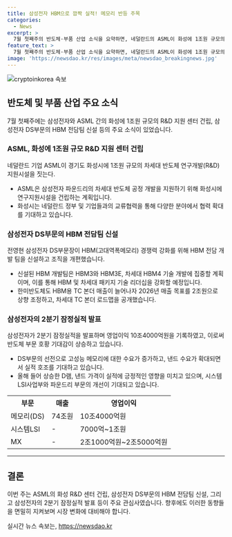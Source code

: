 ```yaml
---
title: 삼성전자 HBM으로 깜짝 실적! 메모리 반등 주목
categories:
  - News
excerpt: >
  7월 첫째주의 반도체·부품 산업 소식을 요약하면, 네덜란드의 ASML이 화성에 1조원 규모의 R&D 지원 시설을 건립하여 삼성전자 파운드리의 차세대 반도체 공정 개발을 지원한다. 삼성전자의 전영현 부회장은 고대역폭메모리(HBM) 경쟁력을 강화하기 위해 HBM 전담 개발 팀을 신설하고 기존 조직을 재편했다. 한미반도체는 HBM용 TC 본더 매출 증가로 2026년 매출 목표를 2조원으로 상향 조정했다. 또한, 삼성전자가 2분기 잠정실적으로 호조를 보여 반도체 부문의 호황 기대감이 상승하고 있다. 
feature_text: >
  7월 첫째주의 반도체·부품 산업 소식을 요약하면, 네덜란드의 ASML이 화성에 1조원 규모의 R&D 지원 시설을 건립하여 삼성전자 파운드리의 차세대 반도체 공정 개발을 지원한다. 삼성전자의 전영현 부회장은 고대역폭메모리(HBM) 경쟁력을 강화하기 위해 HBM 전담 개발 팀을 신설하고 기존 조직을 재편했다. 한미반도체는 HBM용 TC 본더 매출 증가로 2026년 매출 목표를 2조원으로 상향 조정했다. 또한, 삼성전자가 2분기 잠정실적으로 호조를 보여 반도체 부문의 호황 기대감이 상승하고 있다. 
image: 'https://newsdao.kr/res/images/meta/newsdao_breakingnews.jpg'
---
```


<p><img src="https://newsdao.kr/res/images/meta/newsdao_breakingnews.jpg" alt="cryptoinkorea 속보" /></p>

<h2 data-ke-size="size26">반도체 및 부품 산업 주요 소식</h2>

<p data-ke-size="size16">7월 첫째주에는 삼성전자와 ASML 간의 화성에 1조원 규모의 R&D 지원 센터 건립, 삼성전자 DS부문의 HBM 전담팀 신설 등의 주요 소식이 있었습니다.</p>

<h3>ASML, 화성에 1조원 규모 R&D 지원 센터 건립</h3>

<p data-ke-size="size16">네덜란드 기업 ASML이 경기도 화성시에 1조원 규모의 차세대 반도체 연구개발(R&D) 지원시설을 짓는다.</p>

<ul>
  <li>ASML은 삼성전자 파운드리의 차세대 반도체 공정 개발을 지원하기 위해 화성시에 연구지원시설을 건립하는 계획입니다.</li>
  <li>화성시는 네덜란드 정부 및 기업들과의 교류협력을 통해 다양한 분야에서 협력 확대를 기대하고 있습니다.</li>
</ul>

<h3>삼성전자 DS부문의 HBM 전담팀 신설</h3>

<p data-ke-size="size16">전영현 삼성전자 DS부문장이 HBM(고대역폭메모리) 경쟁력 강화를 위해 HBM 전담 개발 팀을 신설하고 조직을 개편했습니다.</p>

<ul>
  <li>신설된 HBM 개발팀은 HBM3와 HBM3E, 차세대 HBM4 기술 개발에 집중할 계획이며, 이를 통해 HBM 및 차세대 패키지 기술 리더십을 강화할 예정입니다.</li>
  <li>한미반도체도 HBM용 TC 본더 매출이 늘어나자 2026년 매출 목표를 2조원으로 상향 조정하고, 차세대 TC 본더 로드맵을 공개했습니다.</li>
</ul>

<h3>삼성전자의 2분기 잠정실적 발표</h3>

<p data-ke-size="size16">삼성전자가 2분기 잠정실적을 발표하며 영업이익 10조4000억원을 기록하였고, 이로써 반도체 부문 호황 기대감이 상승하고 있습니다.</p>

<ul>
  <li>DS부문의 선전으로 고성능 메모리에 대한 수요가 증가하고, 낸드 수요가 확대되면서 실적 호조를 기대하고 있습니다.</li>
  <li>올해 들어 상승한 D램, 낸드 가격이 실적에 긍정적인 영향을 미치고 있으며, 시스템LSI사업부와 파운드리 부문의 개선이 기대되고 있습니다.</li>
</ul>

<table style="width:100%">
  <tr>
    <th>부문</th>
    <th>매출</th>
    <th>영업이익</th>
  </tr>
  <tr>
    <td>메모리(DS)</td>
    <td>74조원</td>
    <td>10조4000억원</td>
  </tr>
  <tr>
    <td>시스템LSI</td>
    <td>-</td>
    <td>7000억~1조원</td>
  </tr>
  <tr>
    <td>MX</td>
    <td>-</td>
    <td>2조1000억원~2조5000억원</td>
  </tr>
</table>

<hr>

<h2 data-ke-size="size26">결론</h2>

<p data-ke-size="size16">이번 주는 ASML의 화성 R&D 센터 건립, 삼성전자 DS부문의 HBM 전담팀 신설, 그리고 삼성전자의 2분기 잠정실적 발표 등이 주요 관심사였습니다. 향후에도 이러한 동향들을 면밀히 지켜보며 시장 변화에 대비해야 합니다.</p>
실시간 뉴스 속보는, <a href="https://newsdao.kr" rel="dofollow">https://newsdao.kr</a>



